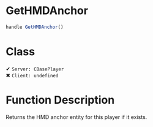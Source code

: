 # GetHMDAnchor
```js	
handle GetHMDAnchor()
```
# Class
✔ `Server: CBasePlayer`  
✖ `Client: undefined`  

# Function Description
Returns the HMD anchor entity for this player if it exists.

